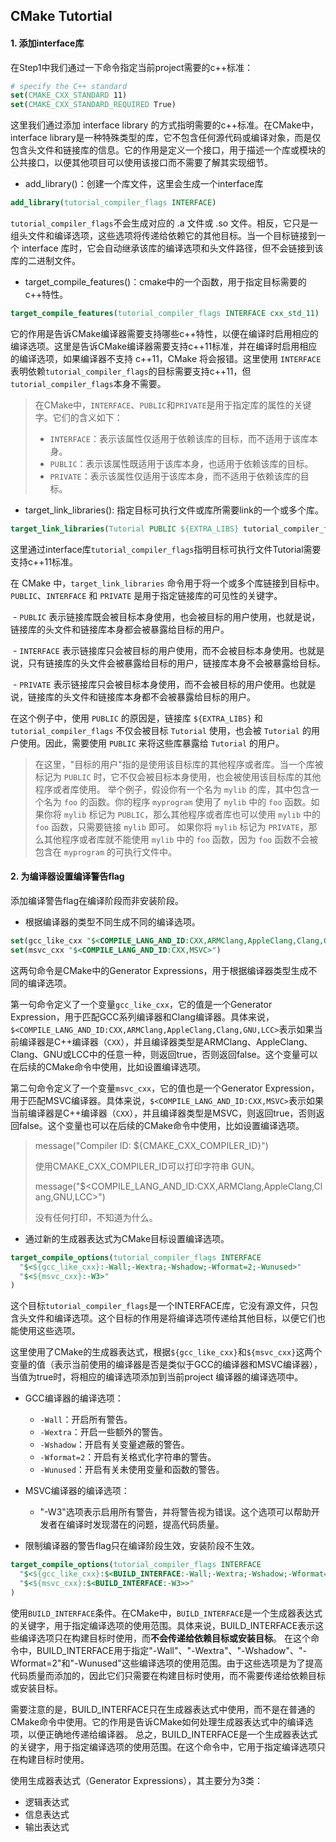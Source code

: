 ## CMake Tutortial

#### 1. 添加interface库

在Step1中我们通过一下命令指定当前project需要的c++标准：

```cmake
# specify the C++ standard
set(CMAKE_CXX_STANDARD 11)
set(CMAKE_CXX_STANDARD_REQUIRED True)
```

这里我们通过添加 interface library 的方式指明需要的c++标准。在CMake中，interface library是一种特殊类型的库，它不包含任何源代码或编译对象，而是仅包含头文件和链接库的信息。它的作用是定义一个接口，用于描述一个库或模块的公共接口，以便其他项目可以使用该接口而不需要了解其实现细节。

* add_library()：创建一个库文件，这里会生成一个interface库

```cmake
add_library(tutorial_compiler_flags INTERFACE)
```

`tutorial_compiler_flags`不会生成对应的 .a 文件或 .so 文件。相反，它只是一组头文件和编译选项，这些选项将传递给依赖它的其他目标。当一个目标链接到一个 interface 库时，它会自动继承该库的编译选项和头文件路径，但不会链接到该库的二进制文件。

* target_compile_features()：cmake中的一个函数，用于指定目标需要的c++特性。

```cmake
target_compile_features(tutorial_compiler_flags INTERFACE cxx_std_11)
```

它的作用是告诉CMake编译器需要支持哪些c++特性，以便在编译时启用相应的编译选项。这里是告诉CMake编译器需要支持c++11标准，并在编译时启用相应的编译选项，如果编译器不支持 c++11，CMake 将会报错。这里使用 `INTERFACE`表明依赖`tutorial_compiler_flags`的目标需要支持c++11，但`tutorial_compiler_flags`本身不需要。

> 在CMake中，`INTERFACE`、`PUBLIC`和`PRIVATE`是用于指定库的属性的关键字。它们的含义如下：
>
> - `INTERFACE`：表示该属性仅适用于依赖该库的目标，而不适用于该库本身。 
> - `PUBLIC`：表示该属性既适用于该库本身，也适用于依赖该库的目标。 
> - `PRIVATE`：表示该属性仅适用于该库本身，而不适用于依赖该库的目标。

* target_link_libraries(): 指定目标可执行文件或库所需要link的一个或多个库。

```cmake
target_link_libraries(Tutorial PUBLIC ${EXTRA_LIBS} tutorial_compiler_flags)
```

这里通过interface库`tutorial_compiler_flags`指明目标可执行文件Tutorial需要支持c++11标准。

在 CMake 中，`target_link_libraries` 命令用于将一个或多个库链接到目标中。`PUBLIC`、`INTERFACE` 和 `PRIVATE` 是用于指定链接库的可见性的关键字。 	

​	- `PUBLIC` 表示链接库既会被目标本身使用，也会被目标的用户使用，也就是说，链接库的头文件和链接库本身都会被暴露给目标的用户。 

​	-  `INTERFACE` 表示链接库只会被目标的用户使用，而不会被目标本身使用。也就是说，只有链接库的头文件会被暴露给目标的用户，链接库本身不会被暴露给目标。

​	- `PRIVATE` 表示链接库只会被目标本身使用，而不会被目标的用户使用。也就是说，链接库的头文件和链接库本身都不会被暴露给目标的用户。 

在这个例子中，使用 `PUBLIC` 的原因是，链接库 `${EXTRA_LIBS}` 和 `tutorial_compiler_flags` 不仅会被目标 `Tutorial` 使用，也会被 `Tutorial` 的用户使用。因此，需要使用 `PUBLIC` 来将这些库暴露给 `Tutorial` 的用户。

> 在这里，"目标的用户"指的是使用该目标库的其他程序或者库。当一个库被标记为 `PUBLIC` 时，它不仅会被目标本身使用，也会被使用该目标库的其他程序或者库使用。 举个例子，假设你有一个名为 `mylib` 的库，其中包含一个名为 `foo` 的函数。你的程序 `myprogram` 使用了 `mylib` 中的 `foo` 函数。如果你将 `mylib` 标记为 `PUBLIC`，那么其他程序或者库也可以使用 `mylib` 中的 `foo` 函数，只需要链接 `mylib` 即可。 如果你将 `mylib` 标记为 `PRIVATE`，那么其他程序或者库就不能使用 `mylib` 中的 `foo` 函数，因为 `foo` 函数不会被包含在 `myprogram` 的可执行文件中。





#### 2. 为编译器设置编译警告flag

添加编译警告flag在编译阶段而非安装阶段。

* 根据编译器的类型不同生成不同的编译选项。

```cmake
set(gcc_like_cxx "$<COMPILE_LANG_AND_ID:CXX,ARMClang,AppleClang,Clang,GNU,LCC>")
set(msvc_cxx "$<COMPILE_LANG_AND_ID:CXX,MSVC>")
```

这两句命令是CMake中的Generator Expressions，用于根据编译器类型生成不同的编译选项。 

第一句命令定义了一个变量`gcc_like_cxx`，它的值是一个Generator Expression，用于匹配GCC系列编译器和Clang编译器。具体来说，`$<COMPILE_LANG_AND_ID:CXX,ARMClang,AppleClang,Clang,GNU,LCC>`表示如果当前编译器是C++编译器（`CXX`），并且编译器类型是ARMClang、AppleClang、Clang、GNU或LCC中的任意一种，则返回true，否则返回false。这个变量可以在后续的CMake命令中使用，比如设置编译选项。

第二句命令定义了一个变量`msvc_cxx`，它的值也是一个Generator Expression，用于匹配MSVC编译器。具体来说，`$<COMPILE_LANG_AND_ID:CXX,MSVC>`表示如果当前编译器是C++编译器（`CXX`），并且编译器类型是MSVC，则返回true，否则返回false。这个变量也可以在后续的CMake命令中使用，比如设置编译选项。

> message("Compiler ID: ${CMAKE_CXX_COMPILER_ID}")
>
> 使用CMAKE_CXX_COMPILER_ID可以打印字符串 GUN。
>
> message("$<COMPILE_LANG_AND_ID:CXX,ARMClang,AppleClang,Clang,GNU,LCC>")
>
> 没有任何打印，不知道为什么。

* 通过新的生成器表达式为CMake目标设置编译选项。

```cmake
target_compile_options(tutorial_compiler_flags INTERFACE
  "$<${gcc_like_cxx}:-Wall;-Wextra;-Wshadow;-Wformat=2;-Wunused>"
  "$<${msvc_cxx}:-W3>"
)
```

这个目标`tutorial_compiler_flags`是一个INTERFACE库，它没有源文件，只包含头文件和编译选项。这个目标的作用是将编译选项传递给其他目标，以便它们也能使用这些选项。

这里使用了CMake的生成器表达式，根据`${gcc_like_cxx}`和`${msvc_cxx}`这两个变量的值（表示当前使用的编译器是否是类似于GCC的编译器和MSVC编译器），当值为true时，将相应的编译选项添加到当前project 编译器的编译选项中。

* GCC编译器的编译选项：
  * `-Wall`：开启所有警告。
  * `-Wextra`：开启一些额外的警告。
  * `-Wshadow`：开启有关变量遮蔽的警告。
  * `-Wformat=2`：开启有关格式化字符串的警告。
  * `-Wunused`：开启有关未使用变量和函数的警告。
* MSVC编译器的编译选项：
  * "-W3"选项表示启用所有警告，并将警告视为错误。这个选项可以帮助开发者在编译时发现潜在的问题，提高代码质量。

* 限制编译器的警告flag只在编译阶段生效，安装阶段不生效。

```cmake
target_compile_options(tutorial_compiler_flags INTERFACE
  "$<${gcc_like_cxx}:$<BUILD_INTERFACE:-Wall;-Wextra;-Wshadow;-Wformat=2;-Wunused>>"
  "$<${msvc_cxx}:$<BUILD_INTERFACE:-W3>>"
)
```

使用`BUILD_INTERFACE`条件。在CMake中，`BUILD_INTERFACE`是一个生成器表达式的关键字，用于指定编译选项的使用范围。具体来说，BUILD_INTERFACE表示这些编译选项只在构建目标时使用，而**不会传递给依赖目标或安装目标**。 在这个命令中，BUILD_INTERFACE用于指定"-Wall"、"-Wextra"、"-Wshadow"、"-Wformat=2"和"-Wunused"这些编译选项的使用范围。由于这些选项是为了提高代码质量而添加的，因此它们只需要在构建目标时使用，而不需要传递给依赖目标或安装目标。 

需要注意的是，BUILD_INTERFACE只在生成器表达式中使用，而不是在普通的CMake命令中使用。它的作用是告诉CMake如何处理生成器表达式中的编译选项，以便正确地传递给编译器。 总之，BUILD_INTERFACE是一个生成器表达式的关键字，用于指定编译选项的使用范围。在这个命令中，它用于指定编译选项只在构建目标时使用。





使用生成器表达式（Generator Expressions），其主要分为3类：

* 逻辑表达式
* 信息表达式
* 输出表达式

